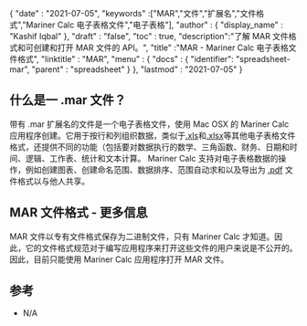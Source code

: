 {
  "date" : "2021-07-05",
  "keywords" :["MAR","文件","扩展名","文件格式","Mariner Calc 电子表格文件","电子表格"],
  "author" : {
    "display_name" : "Kashif Iqbal"
},
  "draft" : "false",
  "toc" : true,
  "description":"了解 MAR 文件格式和可创建和打开 MAR 文件的 API。",
  "title" :"MAR - Mariner Calc 电子表格文件格式",
  "linktitle" : "MAR",
  "menu" : {
    "docs" : {
"identifier": "spreadsheet-mar",
      "parent" : "spreadsheet"
}
},
  "lastmod" : "2021-07-05"
}

## 什么是一 .mar 文件？

带有 .mar 扩展名的文件是一个电子表格文件，使用 Mac OSX 的 Mariner Calc 应用程序创建。它用于按行和列组织数据，类似于[.xls](/zh/spreadsheet/xls/)和[.xlsx](/zh/spreadsheet/xlsx/)等其他电子表格文件格式，还提供不同的功能（包括要对数据执行的数学、三角函数、财务、日期和时间、逻辑、工作表、统计和文本计算。 Mariner Calc 支持对电子表格数据的操作，例如创建图表、创建命名范围、数据排序、范围自动求和以及导出为 [.pdf](/zh/pdf/) 文件格式以与他人共享。

## MAR 文件格式 - 更多信息

MAR 文件以专有文件格式保存为二进制文件，只有 Mariner Calc 才知道。因此，它的文件格式规范对于编写应用程序来打开这些文件的用户来说是不公开的。因此，目前只能使用 Mariner Calc 应用程序打开 MAR 文件。

## 参考

* N/A

